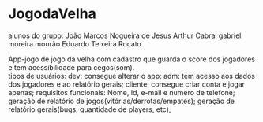 # JogodaVelha

alunos do grupo: 
João Marcos Nogueira de Jesus 
Arthur Cabral 
gabriel moreira mourão 
Eduardo Teixeira Rocato 


App-jogo de jogo da velha com cadastro que guarda o score dos jogadores e tem acessibilidade para cegos(som).	
tipos de usuários:
dev: consegue alterar o app;
adm: tem acesso aos dados dos jogadores e ao relatório gerais;
cliente: consegue criar conta e jogar apenas;
requisitos funcionais:
Nome, Id, e-mail e numero de telefone;
geração de relatório de jogos(vitórias/derrotas/empates);
geração de relatório gerais(bugs, quantidade de players, etc);
 
